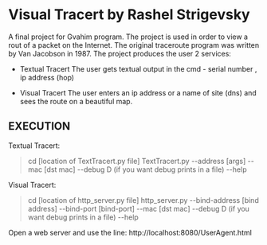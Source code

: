 
Visual Tracert
by Rashel Strigevsky
=========================
A final project for Gvahim program. The project is used in order to view a rout of a packet on the Internet.
The original traceroute program was written by Van Jacobson in 1987.
The project produces the user 2 services:
 - Textual Tracert
       The user gets textual output in the cmd - 
       serial number , ip address (hop)

 - Visual Tracert
       The user enters an ip address or a name of site (dns) and sees the route on a beautiful map.

EXECUTION
---------
Textual Tracert:

> cd [location of TextTracert.py file]
> TextTracert.py --address [args]
--mac [dst mac]
--debug D   (if you want debug prints in a file)
--help

Visual Tracert:

> cd [location of http_server.py file]
> http_server.py
--bind-address [bind address]
--bind-port [bind-port]
--mac [dst mac]
--debug D   (if you want debug prints in a file)
--help

Open a web server and use the line:
http://localhost:8080/UserAgent.html
